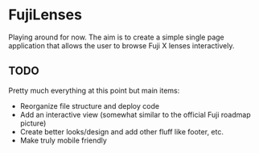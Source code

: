 # FujiLenses

Playing around for now. The aim is to create a simple single page application that allows the user to browse Fuji X lenses interactively.

## TODO

Pretty much everything at this point but main items:

* Reorganize file structure and deploy code
* Add an interactive view (somewhat similar to the official Fuji roadmap picture)
* Create better looks/design and add other fluff like footer, etc.
* Make truly mobile friendly